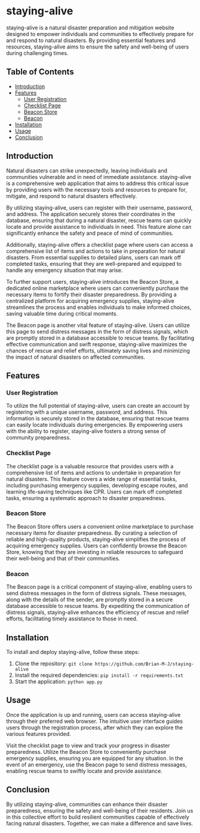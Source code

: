 # staying-alive

staying-alive is a natural disaster preparation and mitigation website designed to empower individuals and communities to effectively prepare for and respond to natural disasters. By providing essential features and resources, staying-alive aims to ensure the safety and well-being of users during challenging times.

## Table of Contents

- [Introduction](#introduction)
- [Features](#features)
  - [User Registration](#user-registration)
  - [Checklist Page](#checklist-page)
  - [Beacon Store](#beacon-store)
  - [Beacon](#beacon)
- [Installation](#installation)
- [Usage](#usage)
- [Conclusion](#conclusion)

## Introduction

Natural disasters can strike unexpectedly, leaving individuals and communities vulnerable and in need of immediate assistance. staying-alive is a comprehensive web application that aims to address this critical issue by providing users with the necessary tools and resources to prepare for, mitigate, and respond to natural disasters effectively.

By utilizing staying-alive, users can register with their username, password, and address. The application securely stores their coordinates in the database, ensuring that during a natural disaster, rescue teams can quickly locate and provide assistance to individuals in need. This feature alone can significantly enhance the safety and peace of mind of communities.

Additionally, staying-alive offers a checklist page where users can access a comprehensive list of items and actions to take in preparation for natural disasters. From essential supplies to detailed plans, users can mark off completed tasks, ensuring that they are well-prepared and equipped to handle any emergency situation that may arise.

To further support users, staying-alive introduces the Beacon Store, a dedicated online marketplace where users can conveniently purchase the necessary items to fortify their disaster preparedness. By providing a centralized platform for acquiring emergency supplies, staying-alive streamlines the process and enables individuals to make informed choices, saving valuable time during critical moments.

The Beacon page is another vital feature of staying-alive. Users can utilize this page to send distress messages in the form of distress signals, which are promptly stored in a database accessible to rescue teams. By facilitating effective communication and swift response, staying-alive maximizes the chances of rescue and relief efforts, ultimately saving lives and minimizing the impact of natural disasters on affected communities.

## Features

### User Registration

To utilize the full potential of staying-alive, users can create an account by registering with a unique username, password, and address. This information is securely stored in the database, ensuring that rescue teams can easily locate individuals during emergencies. By empowering users with the ability to register, staying-alive fosters a strong sense of community preparedness.

### Checklist Page

The checklist page is a valuable resource that provides users with a comprehensive list of items and actions to undertake in preparation for natural disasters. This feature covers a wide range of essential tasks, including purchasing emergency supplies, developing escape routes, and learning life-saving techniques like CPR. Users can mark off completed tasks, ensuring a systematic approach to disaster preparedness.

### Beacon Store

The Beacon Store offers users a convenient online marketplace to purchase necessary items for disaster preparedness. By curating a selection of reliable and high-quality products, staying-alive simplifies the process of acquiring emergency supplies. Users can confidently browse the Beacon Store, knowing that they are investing in reliable resources to safeguard their well-being and that of their communities.

### Beacon

The Beacon page is a critical component of staying-alive, enabling users to send distress messages in the form of distress signals. These messages, along with the details of the sender, are promptly stored in a secure database accessible to rescue teams. By expediting the communication of distress signals, staying-alive enhances the efficiency of rescue and relief efforts, facilitating timely assistance to those in need.

## Installation

To install and deploy staying-alive, follow these steps:

1. Clone the repository: `git clone https://github.com/Brian-M-J/staying-alive`
2. Install the required dependencies: `pip install -r requirements.txt`
3. Start the application: `python app.py`

## Usage

Once the application is up and running, users can access staying-alive through their preferred web browser. The intuitive user interface guides users through the registration process, after which they can explore the various features provided.

Visit the checklist page to view and track your progress in disaster preparedness. Utilize the Beacon Store to conveniently purchase emergency supplies, ensuring you are equipped for any situation. In the event of an emergency, use the Beacon page to send distress messages, enabling rescue teams to swiftly locate and provide assistance.

## Conclusion

By utilizing staying-alive, communities can enhance their disaster preparedness, ensuring the safety and well-being of their residents. Join us in this collective effort to build resilient communities capable of effectively facing natural disasters. Together, we can make a difference and save lives.